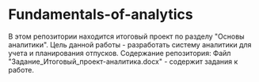 # Fundamentals-of-analytics
В этом репозитории находится итоговый проект по разделу "Основы аналитики".
Цель данной работы  - разработать систему аналитики для учета и планирования отпусков.
Содержание репозитория:
Файл "Задание_Итоговый_проект-аналитика.docx" - содержит задания к работе.

